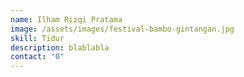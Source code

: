 ```yaml
---
name: Ilham Rizqi Pratama
image: /assets/images/festival-bambo-gintangan.jpg
skill: Tidur
description: blablabla
contact: "0"
---
```

